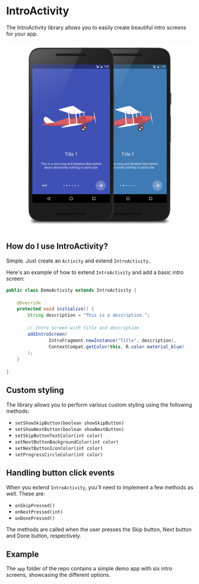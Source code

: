# IntroActivity
The IntroActivity library allows you to easily create beautiful intro screens for your app.

![IntroActivity](./images/intro_activity.png "IntroActivity")

## How do I use IntroActivity?
Simple. Just create an `Activity` and extend `IntroActivity.`

Here's an example of how to extend `IntroActivity` and add a basic intro screen:

```java
public class DemoActivity extends IntroActivity {

    @Override
    protected void initialize() {
        String description = "This is a description.";

        // Intro screen with title and description
        addIntroScreen(
                IntroFragment.newInstance("Title", description),
                ContextCompat.getColor(this, R.color.material_blue)
        );
    }
    
}
```

## Custom styling
The library allows you to perform various custom styling using the following methods:

- `setShowSkipButton(boolean showSkipButton)`
- `setShowNextButton(boolean showNextButton)`
- `setSkipButtonTextColor(int color)`
- `setNextButtonBackgroundColor(int color)`
- `setNextButtonIconColor(int color)`
- `setProgressCircleColor(int color)`


## Handling button click events
When you extend `IntroActivity`, you'll need to implement a few methods as well. These are:

- `onSkipPressed()`
- `onNextPressed(int)`
- `onDonePressed()`

The methods are called when the user presses the Skip button, Next button and Done button, respectively.

## Example
The `app` folder of the repo contains a simple demo app with six intro screens, showcasing the different options.

